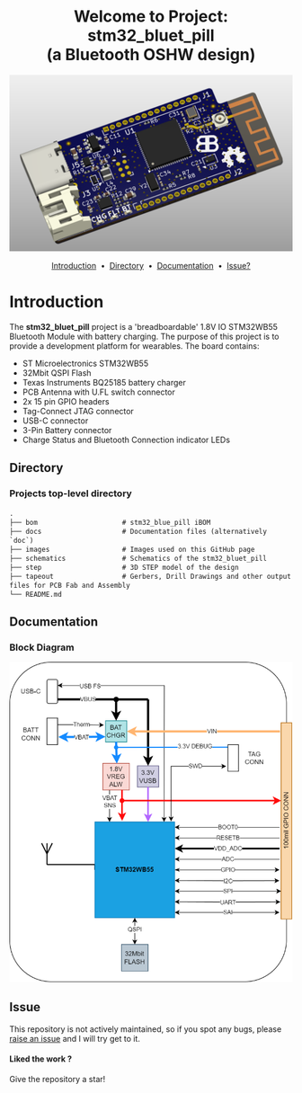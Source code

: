 <h1 align="center">Welcome to Project: stm32_bluet_pill </br> (a Bluetooth OSHW design) </h1>
<div align="center">
  <a href="https://github.com/brendose/stm32_bluet_pill"></a>


   ![Alt text](/images/stm32_bluet_pill.png?raw=true)


<a href="#introduction">Introduction</a> &nbsp;&bull;&nbsp;
<a href="#directory">Directory</a> &nbsp;&bull;&nbsp;
<a href="#documentation">Documentation</a> &nbsp;&bull;&nbsp;
<a href="#issue">Issue?</a>
</div>


# Introduction
The <b>stm32_bluet_pill</b> project is a 'breadboardable' 1.8V IO STM32WB55 Bluetooth Module with battery charging. 
The purpose of this project is to provide a development platform for wearables. The board contains:

- ST Microelectronics STM32WB55
- 32Mbit QSPI Flash
- Texas Instruments BQ25185 battery charger
- PCB Antenna with U.FL switch connector 
- 2x 15 pin GPIO headers
- Tag-Connect JTAG connector 
- USB-C connector
- 3-Pin Battery connector
- Charge Status and Bluetooth Connection indicator LEDs


## Directory

### Projects top-level directory

    .
    ├── bom                     # stm32_blue_pill iBOM
    ├── docs                    # Documentation files (alternatively `doc`)
    ├── images                  # Images used on this GitHub page
    ├── schematics              # Schematics of the stm32_bluet_pill
    ├── step                    # 3D STEP model of the design
    ├── tapeout                 # Gerbers, Drill Drawings and other output files for PCB Fab and Assembly
    └── README.md

## Documentation

### Block Diagram
<div align="center">
  
![Alt text](/images/stm32_bluet_pill-block-diagram.png?raw=true)

</div>

## Issue

This repository is not actively maintained, so if you spot any bugs, please <a href="https://github.com/brendose/stm32_bluet_pill/issues/new">raise an issue</a> and I will try get to it.

<h4>Liked the work ?</h4>
Give the repository a star!
